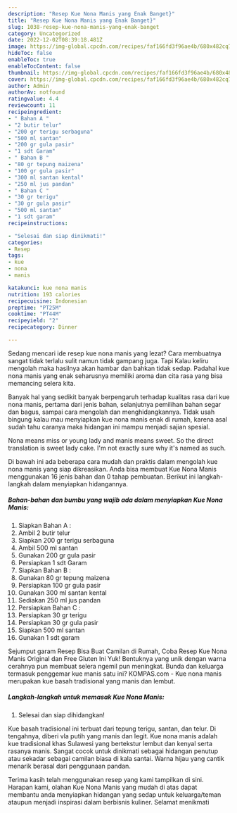 ```yaml
---
description: "Resep Kue Nona Manis yang Enak Banget}"
title: "Resep Kue Nona Manis yang Enak Banget}"
slug: 1038-resep-kue-nona-manis-yang-enak-banget
category: Uncategorized
date: 2022-12-02T08:39:18.481Z
image: https://img-global.cpcdn.com/recipes/faf166fd3f96ae4b/680x482cq70/kue-nona-manis-foto-resep-utama.jpg
hideToc: false
enableToc: true
enableTocContent: false
thumbnail: https://img-global.cpcdn.com/recipes/faf166fd3f96ae4b/680x482cq70/kue-nona-manis-foto-resep-utama.jpg
cover: https://img-global.cpcdn.com/recipes/faf166fd3f96ae4b/680x482cq70/kue-nona-manis-foto-resep-utama.jpg
author: Admin
authorAv: notfound
ratingvalue: 4.4
reviewcount: 11
recipeingredient:
- " Bahan A "
- "2 butir telur"
- "200 gr terigu serbaguna"
- "500 ml santan"
- "200 gr gula pasir"
- "1 sdt Garam"
- " Bahan B "
- "80 gr tepung maizena"
- "100 gr gula pasir"
- "300 ml santan kental"
- "250 ml jus pandan"
- " Bahan C "
- "30 gr terigu"
- "30 gr gula pasir"
- "500 ml santan"
- "1 sdt garam"
recipeinstructions:

- "Selesai dan siap dinikmati!"
categories:
- Resep
tags:
- kue
- nona
- manis

katakunci: kue nona manis 
nutrition: 193 calories
recipecuisine: Indonesian
preptime: "PT25M"
cooktime: "PT44M"
recipeyield: "2"
recipecategory: Dinner

---
```



Sedang mencari ide resep kue nona manis yang lezat? Cara membuatnya sangat tidak terlalu sulit namun tidak gampang juga. Tapi Kalau keliru mengolah maka hasilnya akan hambar dan bahkan tidak sedap. Padahal kue nona manis yang enak seharusnya memiliki aroma dan cita rasa yang bisa memancing selera kita.


Banyak hal yang sedikit banyak berpengaruh terhadap kualitas rasa dari kue nona manis, pertama dari jenis bahan, selanjutnya pemilihan bahan segar dan bagus, sampai cara mengolah dan menghidangkannya. Tidak usah bingung kalau mau menyiapkan kue nona manis enak di rumah, karena asal sudah tahu caranya maka hidangan ini mampu menjadi sajian spesial.

Nona means miss or young lady and manis means sweet. So the direct translation is sweet lady cake. I&#39;m not exactly sure why it&#39;s named as such.


Di bawah ini ada beberapa cara mudah dan praktis dalam mengolah kue nona manis yang siap dikreasikan. Anda bisa membuat Kue Nona Manis menggunakan 16 jenis bahan dan 0 tahap pembuatan. Berikut ini langkah-langkah dalam menyiapkan hidangannya.

<!--inarticleads1-->

##### Bahan-bahan dan bumbu yang wajib ada dalam menyiapkan Kue Nona Manis:

1. Siapkan  Bahan A :
1. Ambil 2 butir telur
1. Siapkan 200 gr terigu serbaguna
1. Ambil 500 ml santan
1. Gunakan 200 gr gula pasir
1. Persiapkan 1 sdt Garam
1. Siapkan  Bahan B :
1. Gunakan 80 gr tepung maizena
1. Persiapkan 100 gr gula pasir
1. Gunakan 300 ml santan kental
1. Sediakan 250 ml jus pandan
1. Persiapkan  Bahan C :
1. Persiapkan 30 gr terigu
1. Persiapkan 30 gr gula pasir
1. Siapkan 500 ml santan
1. Gunakan 1 sdt garam


Sejumput garam Resep Bisa Buat Camilan di Rumah, Coba Resep Kue Nona Manis Original dan Free Gluten Ini Yuk! Bentuknya yang unik dengan warna cerahnya pun membuat selera ngemil pun meningkat. Bunda dan keluarga termasuk penggemar kue manis satu ini? KOMPAS.com - Kue nona manis merupakan kue basah tradisional yang manis dan lembut. 

<!--inarticleads2-->

##### Langkah-langkah untuk memasak Kue Nona Manis:


1. Selesai dan siap dihidangkan!

Kue basah tradisional ini terbuat dari tepung terigu, santan, dan telur. Di tengahnya, diberi vla putih yang manis dan legit. Kue nona manis adalah kue tradisional khas Sulawesi yang bertekstur lembut dan kenyal serta rasanya manis. Sangat cocok untuk dinikmati sebagai hidangan penutup atau sekadar sebagai camilan biasa di kala santai. Warna hijau yang cantik menarik berasal dari penggunaan pandan. 

Terima kasih telah menggunakan resep yang kami tampilkan di sini. Harapan kami, olahan Kue Nona Manis yang mudah di atas dapat membantu anda menyiapkan hidangan yang sedap untuk keluarga/teman ataupun menjadi inspirasi dalam berbisnis kuliner. Selamat menikmati
